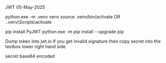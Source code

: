 JWT
05-May-2025

python.exe -m .venv venv
source .venv/bin/activate
OR
.\.venv\Scripts\activate

pip install PyJWT
python.exe -m pip install --upgrade pip


Dump token into jwt.io
If you get invalid signature then copy secret
into the textbox lower right hand side

secret base64 encoded